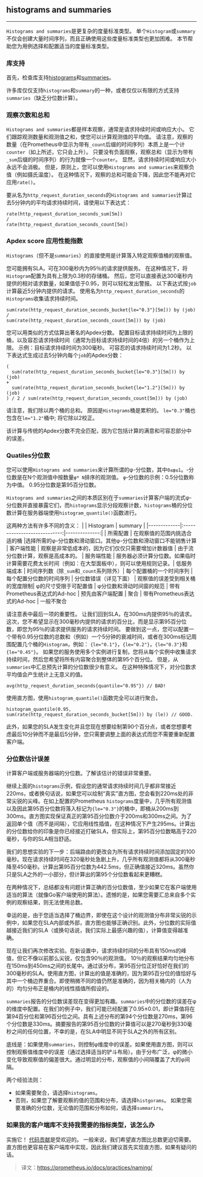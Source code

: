## histograms and summaries
---
`Histograms and summaries`是更复杂的度量标准类型。 单个`Histogram`或`summary`不仅会创建大量时间序列，而且正确使用这些度量标准类型也更加困难。 本节帮助您为用例选择和配置适当的度量标准类型。

### 库支持
首先，检查库支持[histograms](https://prometheus.io/docs/concepts/metric_types/#histogram)和[summaries](https://prometheus.io/docs/concepts/metric_types/#summary)。

许多库仅仅支持`histograms`和`summary`的一种，或者仅仅以有限的方式支持`summaries`（缺乏分位数计算）。

### 观察次数和总和
`Histograms and summaries`都是样本观察，通常是请求持续时间或响应大小。 它们跟踪观测数量和观测值之和，使您可以计算观测值的平均值。 请注意，观察的数量（在Prometheus中显示为带有`_count`后缀的时间序列）本质上是一个计`counter`（如上所述，它只会上升）。 只要没有负面观察，观察总和（显示为带有`_sum`后缀的时间序列）的行为就像一个`counter`。 显然，请求持续时间或响应大小永远不会消极。 但是，原则上，您可以使用`Histograms and summaries`来观察负值（例如摄氏温度）。 在这种情况下，观察的总和可能会下降，因此您不能再对它应用`rate()`。

要从名为`http_request_duration_seconds`的`Histograms and summaries`计算过去5分钟内的平均请求持续时间，请使用以下表达式：
```
rate(http_request_duration_seconds_sum[5m]) 
/
rate(http_request_duration_seconds_count[5m])
```

### Apdex score 应用性能指数
`Histograms`（但不是`summaries`）的直接使用是计算落入特定观察值桶的观察值。

您可能拥有SLA，可在300毫秒内为95％的请求提供服务。 在这种情况下，将`Histogram`配置为具有上限为0.3秒的存储桶。 然后，您可以直接表达300毫秒内提供的相对请求数量，如果值低于0.95，则可以轻松发出警报。 以下表达式按`job`计算最近5分钟内提供的请求。 使用名为`http_request_duration_seconds`的`Histograms`收集请求持续时间。
```
sum(rate(http_request_duration_seconds_bucket{le="0.3"}[5m])) by (job)
/
sum(rate(http_request_duration_seconds_count[5m])) by (job)
```

您可以用类似的方式估算出著名的Apdex分数。 配置目标请求持续时间为上限的桶，以及容忍请求持续时间（通常为目标请求持续时间的4倍）的另一个桶作为上限。 示例：目标请求持续时间为300毫秒。 可容忍的请求持续时间为1.2秒。 以下表达式生成过去5分钟内每个`job`的Apdex分数：
```
(
  sum(rate(http_request_duration_seconds_bucket{le="0.3"}[5m])) by (job)
+
  sum(rate(http_request_duration_seconds_bucket{le="1.2"}[5m])) by (job)
) / 2 / sum(rate(http_request_duration_seconds_count[5m])) by (job)
```

请注意，我们除以两个桶的总和。 原因是`Histograms`桶是累积的。 `le="0.3"`桶也包含在`le="1.2"`桶中; 将它除以2校正。

该计算与传统的Apdex分数不完全匹配，因为它包括计算的满意和可容忍部分中的误差。

### Quatiles分位数
您可以使用`Histograms and summaries`来计算所谓的φ-分位数，其中`0≤φ≤1`。-分位数是在N个观测值中按数量`φ* N`排序的观测值。 `φ`-分位数的示例：0.5分位数称为中值。 0.95分位数是第95百分位数。

`Histograms and summaries`之间的本质区别在于`summaries`计算客户端的流式φ-分位数并直接暴露它们，而`histograms`显示分段观察计数，`histograms`桶的分位数计算在服务器端使用`histogram_quantile()`函数进行。

这两种方法有许多不同的含义：
|             | Histogram                    | summary       |
|-------------|:----------------------------:|--------------:|
| 所需配置     | 在观察值的范围内挑选合适的桶 |选择所需的φ-分位数和滑动窗口。其他φ-分位数和滑动窗口不能销售计算
| 客户端性能  | 观察是非常低成本的，因为它们仅仅只需要增加计数器值 | 由于流分位数计算，观察是高成本的。
| 服务端性能  | 服务器必须计算分位数。如果临时计算需要花费太长时间（例如：在大型面板中），则可以使用规则记录。| 低服务端成本
| 时间序列数（除`_sum`和`_count`系列除外）| 每个配置桶的一个时间序列 |每个配置分位数的时间序列
| 分位数错误（详见下面） | 观察值的误差受到相关桶的宽度限制| φ的尺寸受限于可配置值
| φ分位数和滑动时间窗的规范 | 带有Prometheus表达式的Ad-hoc | 预先由客户端配置
| 聚合        | 带有Prometheus表达式的Ad-hoc   | 一般不聚合

请注意表中最后一项的重要性。 让我们回到SLA，在300ms内提供95％的请求。 这次，您不希望显示在300毫秒内提供的请求的百分比，而是显示第95百分位数，即您为95％的请求提供服务的请求持续时间。 要做到这一点，您可以配置一个带有0.95分位数的总数和（例如）一个5分钟的衰减时间，或者在300ms标记周围配置几个桶的`Histogram`，例如： `{le="0.1"}`，`{le="0.2"}`，`{le="0.3"}`和`{le="0.45"}`。 如果您的服务使用多个实例进行复制，您将从每个实例中收集请求持续时间，然后您希望将所有内容聚合到整体的第95个百分位。 但是，从`summaries`中汇总预先计算的分位数很少有意义。 在这种特殊情况下，对分位数求平均值会产生统计上无意义的值。
```
avg(http_request_duration_seconds{quantile="0.95"}) // BAD!
```

使用直方图，使用`histogram_quantile()`函数完全可以进行聚合。

```
histogram_quantile(0.95, sum(rate(http_request_duration_seconds_bucket[5m])) by (le)) // GOOD.
```

此外，如果您的SLA发生变化并且您现在想要绘制第90个百分点，或者您想要考虑最后10分钟而不是最后5分钟，您只需要调整上面的表达式而您不需要重新配置客户端。

### 分位数估计误差
计算客户端或服务器端的分位数。了解该估计的错误非常重要。

继续上面的`histograms`示例，假设您的通常请求持续时间几乎都非常接近220ms，或者换句话说，如果您可以绘制“真实”直方图，您会看到220ms处的非常尖锐的尖峰。在如上配置的Prometheus `histograms`度量中，几乎所有观测值以及因此第95百分位数将落入标记为`{le="0.3"}`的桶中，即桶从200ms到300ms。直方图实现保证真正的第95百分位数介于200ms和300ms之间。为了返回单个值（而不是间隔），它应用线性插值，在这种情况下产生295ms。计算出的分位数给你的印象是你已经接近打破SLA，但实际上，第95百分位数略高于220毫秒，与你的SLA相当舒适。

我们的思想实验的下一步：后端路由的更改会为所有请求持续时间添加固定的100毫秒。现在请求持续时间在320毫秒处急剧上升，几乎所有观测值都将从300毫秒降至450毫秒。计算出第95百分位数为442.5ms，但正确值接近320ms。虽然你只是SLA之外的一小部分，但计算出的第95个分位数看起来更糟糕。

在两种情况下，总结都没有问题计算正确的百分位数值，至少如果它在客户端使用适当的算法（就像Go客户端使用的算法）。遗憾的是，如果您需要汇总来自多个实例的观察结果，则无法使用总数。

幸运的是，由于您适当选择了桶边界，即使在这个设计的观测值分布非常尖锐的示例中，如果您在SLA内部或外部，直方图也能够正确识别。此外，分位数的实际值越接近我们的SLA（或换句话说，我们实际上最感兴趣的值），计算值变得越准确。

现在让我们再次修改实验。在新设置中，请求持续时间的分布具有150ms的峰值，但它不像以前那么尖锐，仅包含90％的观测值。 10％的观察结果均匀地分布在150ms到450ms之间的长尾中。通过该分布，第95百分位正好恰好在我们的300毫秒的SLA。使用直方图，计算出的值是准确的，因为第95百分位的值恰好与其中一个桶边界重合。即使稍微不同的值仍然是准确的，因为相关桶内的（人为的）均匀分布正是桶内的线性插值所假设的。

`summaries`报告的分位数误差现在变得更加有趣。`summaries`中的分位数的误差在φ的维度中配置。在我们的例子中，我们可能已经配置了0.95±0.01，即计算值将在第94百分位和第96百分位之间。具有上述分布的第94个分位数是270ms，第96个分位数是330ms。摘要报告的第95百分位数的计算值可以是270毫秒到330毫秒之间的任何位置，不幸的是，在SLA中明显不同于SLA之外的所有区别。

底线是：如果使用`summaries`，则控制φ维度中的误差。如果使用直方图，则可以控制观察值维度中的误差（通过选择适当的铲斗布局）。由于分布广泛，φ的微小变化导致观察值的偏差很大。通过明显的分布，观察值的小间隔覆盖了大的φ间隔。

两个经验法则：
 - 如果需要聚合，请选择`histograms`。
 - 否则，如果您了解要观察的值的范围和分布，请选择`histgorams`。 如果您需要准确的分位数，无论值的范围和分布如何，请选择`summarirs`。

### 如果我的客户端库不支持我需要的指标类型，该怎么办
实施它！ [代码贡献](https://prometheus.io/community/)是受欢迎的。 一般来说，我们希望直方图比总数更迫切需要。 直方图也更容易在客户端库中实现，因此我们建议首先实现直方图，如果有疑问的话。

> 译文：https://prometheus.io/docs/practices/naming/
